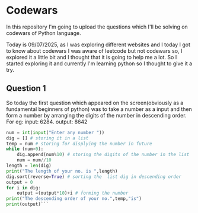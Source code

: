 # Codewars
In  this repository I'm going to upload the questions which I'll be solving on codewars of Python language.

Today is 09/07/2025, as I was exploring different websites and I today I got to know about codewars I was aware of leetcode but not codewars so, I explored it a little bit and I thought that it is going to help me a lot. So I started exploring it and currently I'm learning python so I thought to give it a try.

## Question 1
So today the first question which appeared on the screen(obviously as a fundamental beginners of python) was to take a number as a input and then form a number by arranging the digits of the number in descending order.
For eg: 
input: 6284.  output: 8642
```python
num = int(input("Enter any number "))
dig = [] # storing it in a list
temp = num # storing for displying the number in future
while (num>0):
    dig.append(num%10) # storing the digits of the number in the list
    num = num//10
length = len(dig)
print("The length of your no. is ",length)
dig.sort(reverse=True) # sorting the  list dig in descending order
output = 0
for i in dig:
    output =(output*10)+i # forming the number
print("The descending order of your no.",temp,"is")
print(output)```
